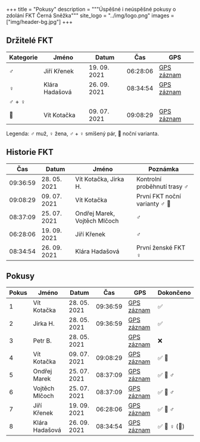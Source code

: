 +++
title = "Pokusy"
description = """Úspěšné i neúspěšné pokusy o zdolání FKT Černá Sněžka"""
site_logo = "../img/logo.png"
images = ["img/header-bg.jpg"]
+++

## Držitelé FKT

| Kategorie | Jméno                        | Datum        | Čas      | GPS                                                           |
|-----------|------------------------------|--------------|----------|---------------------------------------------------------------|
| ♂️         | Jiří Křenek                  | 19. 09. 2021 | 06:28:06 | [GPS záznam](//www.strava.com/activities/5986147030)          |
| ♀️         | Klára Hadašová               | 26. 09. 2021 | 08:34:54 | [GPS záznam](//connect.garmin.com/modern/activity/7557836272) |
| ♂️  + ♀️    |                              |              |          |                                                               |
| 🌌        | Vít Kotačka                  | 09. 07. 2021 | 09:08:29 | [GPS záznam](//connect.garmin.com/modern/activity/7099008235) |

Legenda: ♂️  muž, ♀️  žena, ♂️  + ♀️ smíšený pár, 🌌 noční varianta.

## Historie FKT

| Čas      | Datum        | Jméno                               | Poznámka                                          |
|----------|--------------|-------------------------------------|---------------------------------------------------|
| 09:36:59 | 28. 05. 2021 | Vít Kotačka, Jirka H.               | Kontrolní proběhnutí trasy ♂️                      |
| 09:08:29 | 09. 07. 2021 | Vít Kotačka                         | První FKT noční varianty ♂️ 🌌                     |
| 08:37:09 | 25. 07. 2021 | Ondřej Marek, Vojtěch Mlčoch        | ♂️                                                 |
| 06:28:06 | 19. 09. 2021 | Jiří Křenek                         | ♂️                                                 |
| 08:34:54 | 26. 09. 2021 | Klára Hadašová                      | První ženské FKT ♀️                                |

## Pokusy

| Pokus | Jméno              | Datum        | Čas      | GPS                                                           | Dokončeno     | 
|-------|--------------------|--------------|----------|---------------------------------------------------------------|---------------|
|     1 | Vít Kotačka        | 28. 05. 2021 | 09:36:59 | [GPS záznam](//connect.garmin.com/modern/activity/6857600703) | ✅            |
|     2 | Jirka H.           | 28. 05. 2021 | 09:36:59 | [GPS záznam](//connect.garmin.com/modern/activity/6857600703) | ✅            |
|     3 | Petr B.            | 28. 05. 2021 |          | [GPS záznam](//www.strava.com/activities/5372534529)          | ❌            |
|     4 | Vít Kotačka        | 09. 07. 2021 | 09:08:29 | [GPS záznam](//connect.garmin.com/modern/activity/7099008235) | ✅ 🌌         |
|     5 | Ondřej Marek       | 25. 07. 2021 | 08:37:09 | [GPS záznam](//sports-tracker.com/workout/ondejmarek/60fd568e8d65591692983948) | ✅ 🥉 ♂️  |
|     6 | Vojtěch Mlčoch     | 25. 07. 2021 | 08:37:09 | [GPS záznam](//sports-tracker.com/workout/ondejmarek/60fd568e8d65591692983948) | ✅ 🥉 ♂️  |
|     7 | Jiří Křenek        | 19. 09. 2021 | 06:28:06 | [GPS záznam](//www.strava.com/activities/5986147030)          | ✅ 🥇 ♂️       |
|     8 | Klára Hadašová     | 26. 09. 2021 | 08:34:54 | [GPS záznam](//connect.garmin.com/modern/activity/7557836272) | ✅ 🥇 ♀️  (🥈) |
